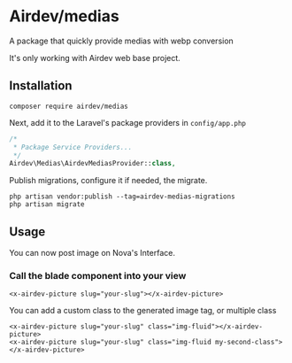# Airdev/medias
A package that quickly provide medias with webp conversion

It's only working with Airdev web base project.

## Installation
```shell
composer require airdev/medias
```

Next, add it to the Laravel's package providers in ``config/app.php``
```php
/*
 * Package Service Providers...
 */
Airdev\Medias\AirdevMediasProvider::class,
```

Publish migrations, configure it if needed, the migrate.
```shell
php artisan vendor:publish --tag=airdev-medias-migrations
php artisan migrate
```

## Usage
You can now post image on Nova's Interface.

### Call the blade component into your view

```blade
<x-airdev-picture slug="your-slug"></x-airdev-picture>
```

You can add a custom class to the generated image tag, or multiple class

```blade
<x-airdev-picture slug="your-slug" class="img-fluid"></x-airdev-picture>
<x-airdev-picture slug="your-slug" class="img-fluid my-second-class"></x-airdev-picture>
```
